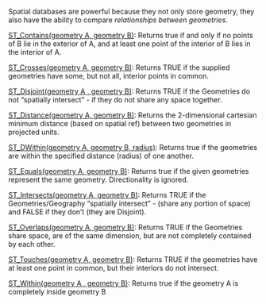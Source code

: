Spatial databases are powerful because they not only store geometry, they also have the ability to compare _relationships between geometries_.

[ST_Contains(geometry A, geometry B)](http://postgis.net/docs/ST_Contains.html): Returns true if and only if no points of B lie in the exterior of A, and at least one point of the interior of B lies in the interior of A.

[ST_Crosses(geometry A, geometry B)](http://postgis.net/docs/ST_Crosses.html): Returns TRUE if the supplied geometries have some, but not all, interior points in common.

[ST_Disjoint(geometry A , geometry B)](http://postgis.net/docs/ST_Disjoint.html): Returns TRUE if the Geometries do not “spatially intersect” - if they do not share any space together.

[ST_Distance(geometry A, geometry B)](http://postgis.net/docs/ST_Distance.html): Returns the 2-dimensional cartesian minimum distance (based on spatial ref) between two geometries in projected units.

[ST_DWithin(geometry A, geometry B, radius)](http://postgis.net/docs/ST_DWithin.html): Returns true if the geometries are within the specified distance (radius) of one another.

[ST_Equals(geometry A, geometry B)](http://postgis.net/docs/ST_Equals.html): Returns true if the given geometries represent the same geometry. Directionality is ignored.

[ST_Intersects(geometry A, geometry B)](http://postgis.net/docs/ST_Intersects.html): Returns TRUE if the Geometries/Geography “spatially intersect” - (share any portion of space) and FALSE if they don’t (they are Disjoint).

[ST_Overlaps(geometry A, geometry B)](http://postgis.net/docs/ST_Overlaps.html): Returns TRUE if the Geometries share space, are of the same dimension, but are not completely contained by each other.

[ST_Touches(geometry A, geometry B)](http://postgis.net/docs/ST_Touches.html): Returns TRUE if the geometries have at least one point in common, but their interiors do not intersect.

[ST_Within(geometry A , geometry B)](http://postgis.net/docs/ST_Within.html): Returns true if the geometry A is completely inside geometry B